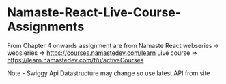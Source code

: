 # Namaste-React-Live-Course-Assignments

From Chapter 4 onwards assignment are from Namaste React webseries ->
websieries => https://courses.namastedev.com/learn
Live course => https://learn.namastedev.com/t/u/activeCourses 

Note - Swiggy Api Datastructure may change so use latest API from site
